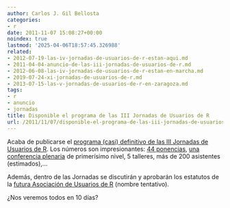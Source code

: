 ```yaml
---
author: Carlos J. Gil Bellosta
categories:
- r
date: 2011-11-07 15:08:27+00:00
noindex: true
lastmod: '2025-04-06T18:57:45.326988'
related:
- 2012-07-19-las-iv-jornadas-de-usuarios-de-r-estan-aqui.md
- 2011-04-04-anuncio-de-las-iii-jornadas-de-usuarios-de-r.md
- 2012-06-08-las-iv-jornadas-de-usuarios-de-r-estan-en-marcha.md
- 2019-07-24-xi-jornadas-de-usuarios-de-r.md
- 2013-07-15-las-v-jornadas-de-usuarios-de-r-en-zaragoza.md
tags:
- r
- anuncio
- jornadas
title: Disponible el programa de las III Jornadas de Usuarios de R
url: /2011/11/07/disponible-el-programa-de-las-iii-jornadas-de-usuarios-de-r/
---
```


Acaba de publicarse el [programa (casi) definitivo de las III Jornadas de Usuarios de R](http://usar.org.es/programa.php). Los números son impresionantes: [44 ponencias](http://usar.org.es/mesas.html), [una conferencia plenaria](http://usar.org.es/ponencias/ponencia_invitada.html) de primerísimo nivel, 5 talleres, más de 200 asistentes (estimados),...

Además, dentro de las Jornadas se discutirán y aprobarán los estatutos de la [futura Asociación de Usuarios de R](https://datanalytics.com/2011/10/24/necesitamos-una-asociacion-de-usuarios-de-r/) (nombre tentativo).

¿Nos veremos todos en 10 días?